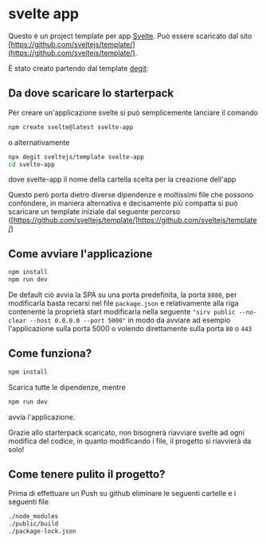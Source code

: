 # svelte app

Questo è un project template per app [Svelte](https://svelte.dev).
Può essere scaricato dal sito [https://github.com/sveltejs/template/](https://github.com/sveltejs/template/).

È stato creato partendo dal template [degit](https://github.com/Rich-Harris/degit):


## Da dove scaricare lo starterpack

Per creare un'applicazione svelte si può semplicemente lanciare il comando

```bash
npm create svelte@latest svelte-app
```

o alternativamente

```bash
npx degit sveltejs/template svelte-app
cd svelte-app
```

dove svelte-app il nome della cartella scelta per la creazione dell'app

Questo però porta dietro diverse dipendenze e moltissimi file che possono confondere, in maniera alternativa e decisamente più compatta si può scaricare un template iniziale dal seguente percorso ([https://github.com/sveltejs/template/]https://github.com/sveltejs/template/)

## Come avviare l'applicazione

```bash
npm install
npm run dev
```

De default ciò avvia la SPA su una porta predefinita, la porta ```8080```, per modificarla basta recarsi nel file ```package.json``` e relativamente alla riga contenente la proprietà start modificarla nella seguente ```"sirv public --no-clear --host 0.0.0.0 --port 5000"``` in modo da avviare ad esempio l'applicazione sulla porta 5000 o volendo direttamente sulla porta ```80``` o ```443```

## Come funziona?

```bash
npm install
```

Scarica tutte le dipendenze, mentre

```bash
npm run dev
```

avvia l'applicazione.

Grazie allo starterpack scaricato, non bisognerà riavviare svelte ad ogni modifica del codice, in quanto modificando i file, il progetto si riavvierà da solo!


## Come tenere pulito il progetto?

Prima di effettuare un Push su github eliminare le seguenti cartelle e i seguenti file

```bash
./node_modules
./public/build
./package-lock.json
```